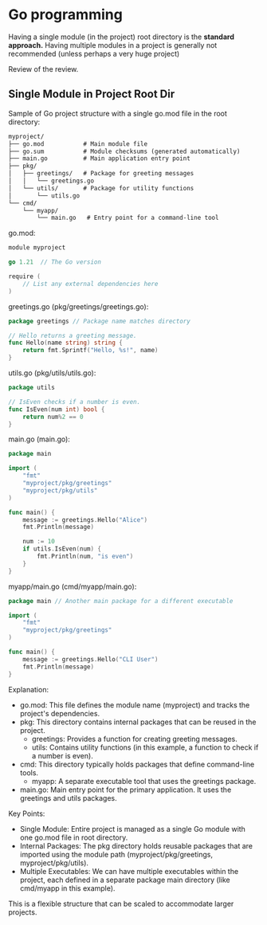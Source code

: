 # Go programming

Having a single module (in the project) root directory is the **standard approach.**
Having multiple modules in a project is generally not recommended (unless perhaps a very huge project)

Review of the review.

## Single Module in Project Root Dir

Sample of Go project structure with a single go.mod
file in the root directory:

```txt
myproject/
├── go.mod           # Main module file
├── go.sum           # Module checksums (generated automatically)
├── main.go          # Main application entry point
├── pkg/
│   ├── greetings/   # Package for greeting messages
│   │   └── greetings.go
│   └── utils/       # Package for utility functions
│       └── utils.go
└── cmd/ 
    └── myapp/
        └── main.go   # Entry point for a command-line tool
```

go.mod:

```go
module myproject

go 1.21  // The Go version

require (
    // List any external dependencies here
)
```

greetings.go (pkg/greetings/greetings.go):

```go
package greetings // Package name matches directory

// Hello returns a greeting message.
func Hello(name string) string {
    return fmt.Sprintf("Hello, %s!", name)
}
```

utils.go (pkg/utils/utils.go):

```go
package utils

// IsEven checks if a number is even.
func IsEven(num int) bool {
    return num%2 == 0
}
```

main.go (main.go):

```go
package main

import (
    "fmt"
    "myproject/pkg/greetings"
    "myproject/pkg/utils"
)

func main() {
    message := greetings.Hello("Alice")
    fmt.Println(message)

    num := 10
    if utils.IsEven(num) {
        fmt.Println(num, "is even")
    }
}
```

myapp/main.go (cmd/myapp/main.go):

```go
package main // Another main package for a different executable

import (
    "fmt"
    "myproject/pkg/greetings"
)

func main() {
    message := greetings.Hello("CLI User")
    fmt.Println(message)
}
```

Explanation:

- go.mod: This file defines the module name (myproject) and tracks the project's dependencies.
- pkg: This directory contains internal packages that can be reused in the project.
  - greetings: Provides a function for creating greeting messages.
  - utils: Contains utility functions (in this example, a function to check if a number is even).
- cmd: This directory typically holds packages that define command-line tools.
  - myapp: A separate executable tool that uses the greetings package.
- main.go: Main entry point for the primary application. It uses the greetings and utils packages.

Key Points:

- Single Module: Entire project is managed as a single Go module with one go.mod file in root directory.
- Internal Packages: The pkg directory holds reusable packages that are imported using the module path (myproject/pkg/greetings, myproject/pkg/utils).
- Multiple Executables: We can have multiple executables within the project, each defined in a separate package main directory (like cmd/myapp in this example).

This is a flexible structure that can be scaled to accommodate larger projects.
